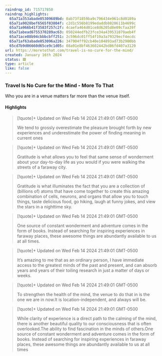 ```yaml
---
raindrop_id: 715717850
raindrop_highlights:
  65a71a353abade05309689bd: 0ab73f1859ba9c796434e961c8d0189a
  65a71a9028bef6565f03804f: c2d1c556b8199edaddb8020611b4699c
  65a71a966b41f3583f257c2f: 4caefa464d01ce8d6205d8e09cfaa39f
  65a71abead6755370289ac63: 050244edfb23fce34a439531079aeb4f
  65a71ace08b94cbbbcbff251: 2c596dc01ff54f19a3a79329ecf4ecdc
  65a71af63abade053096a226: 347904ff92cb40e104893ad73b2900bb
  65cd7b9d06660d65ce9c1d05: 08a91e8bf463602442bd86fd407a3120
url: https://moretothat.com/travel-is-no-cure-for-the-mind/
created: January 16th 2024
status: 🟥
type: article
like: false
---
```



### Travel Is No Cure for the Mind - More To That

Who you are in a venue matters far more than the venue itself.

#### Highlights

> [!quote]+ Updated on Wed Feb 14 2024 21:49:01 GMT-0500
>
> We tend to grossly overestimate the pleasure brought forth by new experiences and underestimate the power of finding meaning in current ones

> [!quote]+ Updated on Wed Feb 14 2024 21:49:01 GMT-0500
>
> Gratitude is what allows you to feel that same sense of wonderment about your day-to-day life as you would if you were walking the streets of a faraway city.

> [!quote]+ Updated on Wed Feb 14 2024 21:49:01 GMT-0500
>
> Gratitude is what illuminates the fact that you are a collection of (billions of) atoms that have come together to create this amazing combination of cells, neurons, and organs that allow you to touch things, taste delicious food, go hiking, laugh at funny jokes, and view the stars in a nighttime sky.

> [!quote]+ Updated on Wed Feb 14 2024 21:49:01 GMT-0500
>
> One source of constant wonderment and adventure comes in the form of books. Instead of searching for inspiring experiences in faraway places, these awesome things are abundantly available to us at all times.

> [!quote]+ Updated on Wed Feb 14 2024 21:49:01 GMT-0500
>
> It’s amazing to me that as an ordinary person, I have immediate access to the greatest minds of the past and present, and can absorb years and years of their toiling research in just a matter of days or weeks.

> [!quote]+ Updated on Wed Feb 14 2024 21:49:01 GMT-0500
>
> To strengthen the health of the mind, the venue to do that in is the one we are in now.It is location-independent, and always will be.

> [!quote]+ Updated on Wed Feb 14 2024 21:49:01 GMT-0500
>
> While clarity of experience is a direct path to the calming of the mind, there is another beautiful quality to our consciousness that is often overlooked.The ability to find fascination in the minds of others.One source of constant wonderment and adventure comes in the form of books. Instead of searching for inspiring experiences in faraway places, these awesome things are abundantly available to us at all times
